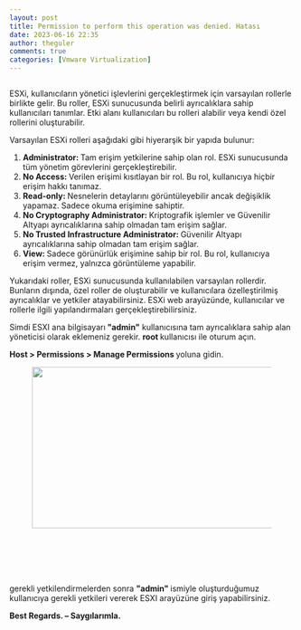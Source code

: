 ```yaml
---
layout: post
title: Permission to perform this operation was denied. Hatası
date: 2023-06-16 22:35
author: theguler
comments: true
categories: [Vmware Virtualization]
---
```

<!-- wp:image {"id":7466,"sizeSlug":"large","linkDestination":"none"} -->
<figure class="wp-block-image size-large"><img src="https://farukguler.com/assets/post_images/hata_esxi.png?w=1024" alt="" class="wp-image-7466" /></figure>
<!-- /wp:image -->

<!-- wp:paragraph -->
<p>ESXi, kullanıcıların yönetici işlevlerini gerçekleştirmek için varsayılan rollerle birlikte gelir. Bu roller, ESXi sunucusunda belirli ayrıcalıklara sahip kullanıcıları tanımlar. Etki alanı kullanıcıları bu rolleri alabilir veya kendi özel rollerini oluşturabilir.</p>
<!-- /wp:paragraph -->

<!-- wp:paragraph -->
<p>Varsayılan ESXi rolleri aşağıdaki gibi hiyerarşik bir yapıda bulunur:</p>
<!-- /wp:paragraph -->

<!-- wp:list {"ordered":true} -->
<ol><!-- wp:list-item -->
<li><strong>Administrator: </strong>Tam erişim yetkilerine sahip olan rol. ESXi sunucusunda tüm yönetim görevlerini gerçekleştirebilir.</li>
<!-- /wp:list-item -->

<!-- wp:list-item -->
<li><strong>No Access: </strong>Verilen erişimi kısıtlayan bir rol. Bu rol, kullanıcıya hiçbir erişim hakkı tanımaz.</li>
<!-- /wp:list-item -->

<!-- wp:list-item -->
<li><strong>Read-only: </strong>Nesnelerin detaylarını görüntüleyebilir ancak değişiklik yapamaz. Sadece okuma erişimine sahiptir.</li>
<!-- /wp:list-item -->

<!-- wp:list-item -->
<li><strong>No Cryptography Administrator: </strong>Kriptografik işlemler ve Güvenilir Altyapı ayrıcalıklarına sahip olmadan tam erişim sağlar.</li>
<!-- /wp:list-item -->

<!-- wp:list-item -->
<li><strong>No Trusted Infrastructure Administrator: </strong>Güvenilir Altyapı ayrıcalıklarına sahip olmadan tam erişim sağlar.</li>
<!-- /wp:list-item -->

<!-- wp:list-item -->
<li><strong>View: </strong>Sadece görünürlük erişimine sahip bir rol. Bu rol, kullanıcıya erişim vermez, yalnızca görüntüleme yapabilir.</li>
<!-- /wp:list-item --></ol>
<!-- /wp:list -->

<!-- wp:paragraph -->
<p>Yukarıdaki roller, ESXi sunucusunda kullanılabilen varsayılan rollerdir. Bunların dışında, özel roller de oluşturabilir ve kullanıcılara özelleştirilmiş ayrıcalıklar ve yetkiler atayabilirsiniz. ESXi web arayüzünde, kullanıcılar ve rollerle ilgili yapılandırmaları gerçekleştirebilirsiniz.</p>
<!-- /wp:paragraph -->

<!-- wp:paragraph -->
<p>Simdi ESXI ana bilgisayarı<strong> "admin"</strong> kullanıcısına tam ayrıcalıklara sahip alan yöneticisi olarak eklemeniz gerekir. <strong>root </strong>kullanıcısı ile oturum açın. </p>
<!-- /wp:paragraph -->

<!-- wp:paragraph -->
<p><strong>Host &gt; Permissions &gt; Manage Permissions </strong>yoluna gidin.</p>
<!-- /wp:paragraph -->

<!-- wp:image {"id":7479,"width":"781px","height":"285px","sizeSlug":"large","linkDestination":"none"} -->
<figure class="wp-block-image size-large is-resized"><img src="https://farukguler.com/assets/post_images/root_logon.png?w=1024" alt="" class="wp-image-7479" style="width:781px;height:285px" /></figure>
<!-- /wp:image -->

<!-- wp:image {"id":7482,"sizeSlug":"large","linkDestination":"none"} -->
<figure class="wp-block-image size-large"><img src="https://farukguler.com/assets/post_images/esxi_perm.png?w=1024" alt="" class="wp-image-7482" /></figure>
<!-- /wp:image -->

<!-- wp:image {"id":7471,"sizeSlug":"large","linkDestination":"none"} -->
<figure class="wp-block-image size-large"><img src="https://farukguler.com/assets/post_images/perm_esxi2.png?w=1009" alt="" class="wp-image-7471" /></figure>
<!-- /wp:image -->

<!-- wp:image {"id":7472,"sizeSlug":"large","linkDestination":"none"} -->
<figure class="wp-block-image size-large"><img src="https://farukguler.com/assets/post_images/add_exsi.png?w=1002" alt="" class="wp-image-7472" /></figure>
<!-- /wp:image -->

<!-- wp:image {"id":7474,"sizeSlug":"large","linkDestination":"none"} -->
<figure class="wp-block-image size-large"><img src="https://farukguler.com/assets/post_images/esxi_adder.png?w=1006" alt="" class="wp-image-7474" /></figure>
<!-- /wp:image -->

<!-- wp:image {"id":7476,"sizeSlug":"large","linkDestination":"none"} -->
<figure class="wp-block-image size-large"><img src="https://farukguler.com/assets/post_images/admin_login.png?w=1024" alt="" class="wp-image-7476" /></figure>
<!-- /wp:image -->

<!-- wp:image {"id":7477,"sizeSlug":"large","linkDestination":"none"} -->
<figure class="wp-block-image size-large"><img src="https://farukguler.com/assets/post_images/admin_logon.png?w=1024" alt="" class="wp-image-7477" /></figure>
<!-- /wp:image -->

<!-- wp:paragraph -->
<p>gerekli yetkilendirmelerden sonra <strong>"admin" </strong>ismiyle oluşturduğumuz kullanıcıya gerekli yetkileri vererek ESXI arayüzüne giriş yapabilirsiniz.</p>
<!-- /wp:paragraph -->

<!-- wp:paragraph -->
<p><strong>Best Regards. – Saygılarımla.</strong></p>
<!-- /wp:paragraph -->
